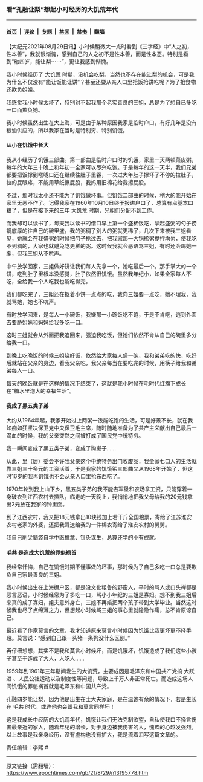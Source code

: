 ### 看“孔融让梨”想起小时经历的大饥荒年代

---

#### [首页](../../../..?n13195778) &nbsp;|&nbsp; [评论](../../../../../epoch-comment?n13195778) &nbsp;|&nbsp; [专题](../../../../../epoch-special?n13195778) &nbsp;|&nbsp; [禁闻](../../../../../epoch-news?n13195778) &nbsp;|&nbsp; [禁书](../../../../../books?n13195778) &nbsp;|&nbsp; [翻墙](https://github.com/gfw-breaker/nogfw/blob/master/README.md?n13195778)


<div class="post_content" id="artbody" itemprop="articleBody">
 <!-- article content begin -->
 <p>
  【大纪元2021年08月29日讯】小时候稍微大一点时看到《三字经》中“人之初，性本善”，我就很惭愧，感到自己的人之初不是性本善，而是性本恶。特别是看到“融四岁，能让梨⋯⋯”，更让我感到惭愧。
 </p>
 <p>
  我小时候经历了
  <ok href="https://www.epochtimes.com/gb/tag/%E5%A4%A7%E9%A5%A5%E8%8D%92.html">
   大饥荒
  </ok>
  时期，没机会吃梨，当然也不存在能让梨的机会，可是我为什么不仅没有“能让饭能让饼”？甚至还要从亲人口里抢饭抢饼吃呢？为了抢食物还欺负姐姐。
 </p>
 <p>
  我感觉我小时候太坏了，特别对不起我那个老实善良的三姐，总是为了想自已多吃一口而欺负她。
 </p>
 <p>
  我小时候虽然出生在大上海，可是由于某种原因我家是临时户口，有好几年是没有粮油供应的，所以我家在当时是特别穷、特别饥饿。
 </p>
 <h4>
  从小在饥饿中长大
 </h4>
 <p>
  我从小经历了饥饿三部曲。第一部曲是临时户口时的饥饿，家里一天两顿菜皮粥，每年的大年三十晚上和年初一全家可以尽兴吃饱。于是每年的这一天半，我们兄弟都要把饭撑到喉咙口还在继续往肚子里吞，一次过大年肚子撑坏了不停的拉肚子，拉的屁眼疼，不能用草纸擦屁股，我妈用旧棉花给我擦屁股。
 </p>
 <p>
  不过，那时我太小还不能为了饥饿做坏事。但饥饿二部曲的时候，稍大的我开始在家里无恶不作了。记得我家在1960年10月10日终于报进户口了，总算有点基本口粮了，但是在接下来的三年
  <ok href="https://www.epochtimes.com/gb/tag/%E5%A4%A7%E9%A5%A5%E8%8D%92.html">
   大饥荒
  </ok>
  时期，兄姐们分配不到工作。
 </p>
 <p>
  而我却可以读书了，每天我以读书的借口早上第一个盛稀饭吃，拿起盛粥的勺子捞锅底厚的往自己的碗里盛，我的粥稠了别人的粥就更稀了，几次下来被我三姐看见，她就会在我盛粥的时候把勺子抢过去，把我家那一大锅稀粥搅拌均匀，使我吃不到稠的，大家也就避免吃更稀的粥。这时候我就会恶语骂三姐，有时还会踢她一脚，但我三姐从不吭声。
 </p>
 <p>
  中午放学回家，三姐做好饼让我们每人先拿一个，她吃最后一个。那手掌大的一个饼，吃到肚子里根本没感觉，肚子依然很饥饿。虽然我年纪小，如果全家每人不吃，全给我一个人吃我也能吃得完。
 </p>
 <p>
  我们都吃完了，三姐还在抠着小饼一点点的吃，我向三姐要一点吃，她不理我，我就骂她，她也不吭声。
 </p>
 <p>
  有时放学回来，是每人一小碗饭，我嫌那一小碗饭吃不饱，于是不肯吃，逃到外面去要胁姐妹和妈妈给我多吃一口。
 </p>
 <p>
  这时三姐就会从外面把我追回来，强迫我吃饭，但她们依然不肯从自己的碗里多分给我一口。
 </p>
 <p>
  到晚上吃晚饭的时候三姐烧好饭，依然给大家每人盛一碗，我和弟弟吃的快，吃好后就站在父亲的身边，看我父亲吃，我父亲每当在要吃完的时候，用筷子给我和弟弟每人一口。
 </p>
 <p>
  每天的晚饭就是在这样的情况下结束了，这就是我小时候在毛时代红旗下成长在“糖水里泡大的幸福生活”。
 </p>
 <h4>
  我成了黑五类子弟
 </h4>
 <p>
  大约从1964年起，我家开始过上两粥一饭能吃饱的生活，可是好景不长，就在我如痴如狂坚决保卫党中央保卫毛主席，随时随地准备为了共产主义献出自己最后一滴血的时候，我的父亲突然之间被打成了国民党中统特务。
 </p>
 <p>
  我一瞬间变成了黑五类子弟，变成了狗崽子……
 </p>
 <p>
  从此，里（居）委会不许我父亲这个中统特务出门收废品，我全家七口人的生活就靠三姐三十多元的工资活着，于是我家的饥饿笫三部曲又从1968年开始了，但这时16岁的我再饥饿也不会从亲人口里抢东西吃了。
 </p>
 <p>
  1970年轮到我上山下乡，黑五类子弟的我不能去军垦和农场拿工资，只能穿着一身破衣到江西农村去插队，临走的一天晚上，我悄悄地把我父母给我的20元钱拿出2元放在我家的钟里面。
 </p>
 <p>
  到了江西农村，我又把18元钱拿出10块钱加上若干斤全国粮票，寄给了江苏淮安农村老家的外婆，还把我哥送给我的一件棉衣寄给了淮安农村的舅舅。
 </p>
 <p>
  我自己削尖脑袋自学中医推拿、针灸谋生，总算还学的小有成就。
 </p>
 <h4>
  <ok href="https://www.epochtimes.com/gb/tag/%E6%AF%9B%E5%85%B1.html">
   毛共
  </ok>
  是造成大饥荒的罪魁祸首
 </h4>
 <p>
  我经常忏悔，自己在饥饿时期不懂事做的坏事，那时候为了自己多吃一口总是要欺负自己家最善良的三姐。
 </p>
 <p>
  我小时候出生在上海棚户区，都是没文化粗鲁的野蛮人，平时的骂人或口头禅都是恶言恶语，小时候经常为了多吃一口，骂小小年纪的三姐是寡妇。想不到我三姐后来真的成了寡妇，姐夫意外身亡，三姐不再婚把两个孩子带到大学毕业。当然这时候我也尽了点绵薄之力，但想起小时候骂三姐的事心里就隐隐作痛，总不肯原谅自己。
 </p>
 <p>
  最近看了作家莫言的文章，我才知道原来莫言小时候因为饥饿比我更坏更不择手段。莫言说：“感到自己跟一头猪一条狗没什么区别。”
 </p>
 <p>
  再仔细想想，其实不是我和莫言小时候坏，而是饥饿坏，饥饿造成了我们这些小孩子甚至于造成了大人，人吃人……
 </p>
 <p>
  1959年到1961年三年期间发生的大饥荒，主要成因是毛泽东和中国共产党搞
  <ok href="https://www.epochtimes.com/gb/tag/%E5%A4%A7%E8%B7%83%E8%BF%9B.html">
   大跃进
  </ok>
  、人民公社运动以及制度性等问题，导致上千万人非正常死亡。而造成这场人间饥饿的罪魁祸首就是毛泽东和中国共产党。
 </p>
 <p>
  孔融四岁能让梨，因为他是出生在士大夫家庭，是在温饱有余的情况下，若是生长在
  <ok href="https://www.epochtimes.com/gb/tag/%E6%AF%9B%E5%85%B1.html">
   毛共
  </ok>
  时代，或许他也会跟我和莫言同样坏！
 </p>
 <p>
  这是我成长中经历的大饥荒年代，饥饿让我们无法克制欲望，自私使我口不择言伤害最亲近的家人，随着年纪的增长，对于身边被我伤害的人，愧疚的心越发强烈。以上故事是我亲身经历，没有虚构也没有扩大，我是流着泪写这篇文章的。
 </p>
 <p>
  责任编辑：李熙 #
 </p>
 <!-- article content end -->
 <div id="below_article_ad">
 </div>
</div>


---

原文链接（需翻墙）：https://www.epochtimes.com/gb/21/8/29/n13195778.htm
